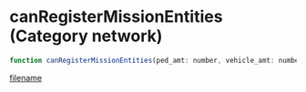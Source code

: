 # canRegisterMissionEntities (Category network)

```js
function canRegisterMissionEntities(ped_amt: number, vehicle_amt: number, object_amt: number, pickup_amt: number): boolean
```

[filename](canRegisterMissionEntities_m.md ':include')
